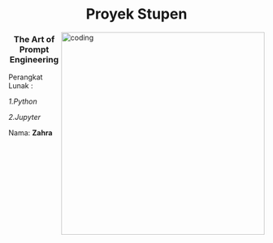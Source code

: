 <h1 align="center">Proyek Stupen</h1>
<img align="right" alt="coding" width="400" src="https://media1.giphy.com/media/j4qPxME0RZL7s1bQiy/giphy.gif?cid=ecf05e47t7w2bg6hn8ayheompsvmbuee4upi2p6vz8r5hqqa&ep=v1_gifs_related&rid=giphy.gif&ct=g"> 
<h3 align="center">The Art of Prompt Engineering</h3>

Perangkat Lunak :

  *1.Python*

 *2.Jupyter*



Nama: **Zahra**

<p align="left">
</p>


